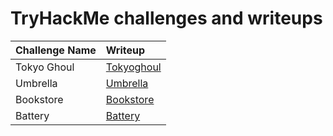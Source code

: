 # TryHackMe challenges and writeups

| Challenge Name | Writeup |
| :--- | :--- |
| Tokyo Ghoul | [Tokyoghoul](https://www.notion.so/Tokyo-Ghoul-THM-272526ffa4db80c8a54df4d6aae2b71c?source=copy_link) |
| Umbrella | [Umbrella](https://www.notion.so/Umbrella-THM-272526ffa4db80d99717cfc9a2e99bc2?source=copy_link) |
| Bookstore | [Bookstore](https://www.notion.so/Bookstore-THM-272526ffa4db8027bdaec25ec23e29e7?source=copy_link) |
| Battery | [Battery](https://www.notion.so/Battery-THM-272526ffa4db80ad815ef8d46fea0fdd?source=copy_link) |
